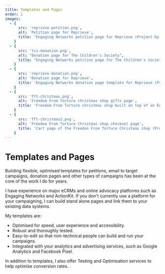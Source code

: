 ```yaml
---
title: Templates and Pages
order: 1
images:
  - {
      src: 'reprieve-petition.png',
      alt: 'Petition page for Reprieve',
      title: 'Engaging Networks petition page for Reprieve (Project by Forward Action)',
    }
  - {
      src: 'tcs-donation.png',
      alt: "Donation page for The Children's Society",
      title: "Engaging Networks petition page for The Children's Society (Project by Forward Action)",
    }
  - {
      src: 'reprieve-donation.png',
      alt: 'Donation page for Reprieve',
      title: 'Engaging Networks donation page template for Reprieve (Project by Forward Action)',
    }
  - {
      src: 'fft-christmas.png',
      alt: 'Freedom From Torture christmas shop gifts page',
      title: 'Freedom From Torture christmas shop built on top of an Engaging Networks donation page as a custom application. (Project by Forward Action)',
    }
  - {
      src: 'fft-christmas2.png',
      alt: 'Freedom From Torture Christmas shop checkout page',
      title: 'Cart page of the Freedon From Torture Christmas shop (Project by Forward Action)',
    }
---
```


# Templates and Pages

Building flexible, optimised templates for petitions, email to target campaigns, donation pages and other types of campaigns has been at the core of the work I do for years.

I have experience on major eCRMs and online advocacy platforms such as Engaging Networks and ActionKit. If you don't currently use a platform for your campaigning, I can build stand alone pages and link them to your existing data systems.

My templates are:

- Optimised for speed, user experience and accessibility.
- Robust and thoroughly tested.
- Easy-to-edit so that non-technical people can build and run your campaigns.
- Integrated with your analytics and advertising services, such as Google Analytics and Facebook Pixel.

In addition to templates, I also offer Testing and Optimisation services to help optimise conversion rates. <service-switcher service="2" text="Read more about my Testing and Optimisation services"></service-switcher>.

<image-gallery :images="images"></image-gallery>
